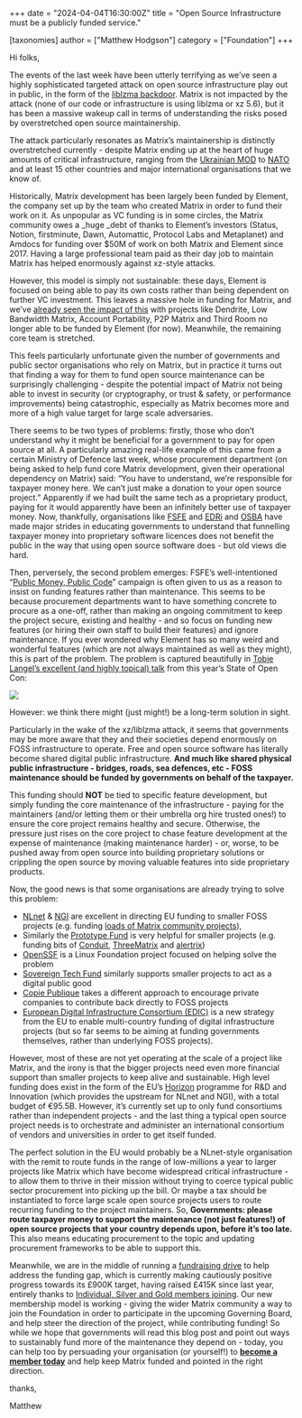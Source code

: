 +++
date = "2024-04-04T16:30:00Z"
title = "Open Source Infrastructure must be a publicly funded service."

[taxonomies]
author = ["Matthew Hodgson"]
category = ["Foundation"]
+++


Hi folks,

The events of the last week have been utterly terrifying as we’ve seen a highly sophisticated targeted attack on open source infrastructure play out in public, in the form of the [liblzma backdoor](https://arstechnica.com/security/2024/04/what-we-know-about-the-xz-utils-backdoor-that-almost-infected-the-world/). Matrix is not impacted by the attack (none of our code or infrastructure is using liblzma or xz 5.6), but it has been a massive wakeup call in terms of understanding the risks posed by overstretched open source maintainership.

<!-- more -->

The attack particularly resonates as Matrix’s maintainership is distinctly overstretched currently - despite Matrix ending up at the heart of huge amounts of critical infrastructure, ranging from the [Ukrainian MOD](https://en.wikipedia.org/wiki/Delta_(situational_awareness_system)) to [NATO](https://innovationhub-act.org/case-studies/ni2ce-messenger/) and at least 15 other countries and major international organisations that we know of.

Historically, Matrix development has been largely been funded by Element, the company set up by the team who created Matrix in order to fund their work on it. As unpopular as VC funding is in some circles, the Matrix community owes a _huge _debt of thanks to Element’s investors (Status, Notion, firstminute, Dawn, Automattic, Protocol Labs and Metaplanet) and Amdocs for funding over $50M of work on both Matrix and Element since 2017.  Having a large professional team paid as their day job to maintain Matrix has helped enormously against xz-style attacks.

However, this model is simply not sustainable: these days, Element is focused on being able to pay its own costs rather than being dependent on further VC investment. This leaves a massive hole in funding for Matrix, and we’ve [already seen the impact of this](/blog/2023/12/25/the-matrix-holiday-update-2023/#in-other-news) with projects like Dendrite, Low Bandwidth Matrix, Account Portability, P2P Matrix and Third Room no longer able to be funded by Element (for now).  Meanwhile, the remaining core team is stretched.

This feels particularly unfortunate given the number of governments and public sector organisations who rely on Matrix, but in practice it turns out that finding a way for them to fund open source maintenance can be surprisingly challenging - despite the potential impact of Matrix not being able to invest in security (or cryptography, or trust & safety, or performance improvements) being catastrophic, especially as Matrix becomes more and more of a high value target for large scale adversaries.

There seems to be two types of problems: firstly, those who don’t understand why it might be beneficial for a government to pay for open source at all.  A particularly amazing real-life example of this came from a certain Ministry of Defence last week, whose procurement department (on being asked to help fund core Matrix development, given their operational dependency on Matrix) said: “You have to understand, we’re responsible for taxpayer money here. We can’t just make a donation to your open source project.” Apparently if we had built the same tech as a proprietary product, paying for it would apparently have been an infinitely better use of taxpayer money.  Now, thankfully, organisations like [FSFE](https://fsfe.org/) and [EDRi](https://edri.org/) and [OSBA](https://osb-alliance.de/) have made major strides in educating governments to understand that funnelling taxpayer money into proprietary software licences does not benefit the public in the way that using open source software does - but old views die hard.

Then, perversely, the second problem emerges: FSFE’s well-intentioned “[Public Money, Public Code](https://publiccode.eu/)” campaign is often given to us as a reason to insist on funding features rather than maintenance.  This seems to be because procurement departments want to have something concrete to procure as a one-off, rather than making an ongoing commitment to keep the project secure, existing and healthy - and so focus on funding new features (or hiring their own staff to build their features) and ignore maintenance.  If you ever wondered why Element has so many weird and wonderful features (which are not always maintained as well as they might), this is part of the problem.  The problem is captured beautifully in [Tobie Langel’s excellent (and highly topical) talk](https://www.youtube.com/watch?v=oB-v2_YnrHk) from this year’s State of Open Con:


![](/blog/img/20240404-slide.png)

However: we think there might (just might!) be a long-term solution in sight.

Particularly in the wake of the xz/liblzma attack, it seems that governments may be more aware that they and their societies depend enormously on FOSS infrastructure to operate.  Free and open source software has literally become shared digital public infrastructure.  **And much like shared physical public infrastructure - bridges, roads, sea defences, etc - FOSS maintenance should be funded by governments on behalf of the taxpayer.**

This funding should **NOT** be tied to specific feature development, but simply funding the core maintenance of the infrastructure - paying for the maintainers (and/or letting them or their umbrella org hire trusted ones!) to ensure the core project remains healthy and secure.  Otherwise, the pressure just rises on the core project to chase feature development at the expense of maintenance (making maintenance harder) - or, worse, to be pushed away from open source into building proprietary solutions or crippling the open source by moving valuable features into side proprietary products.

Now, the good news is that some organisations are already trying to solve this problem:

* [NLnet](https://nlnet.nl/) & [NGI](https://www.ngi.eu/about) are excellent in directing EU funding to smaller FOSS projects (e.g. funding [loads of Matrix community projects](https://www.google.com/search?q=site%3Ahttps%3A%2F%2Fnlnet.nl%2Fproject+matrix)), 
* Similarly the [Prototype Fund](https://prototypefund.de/) is very helpful for smaller projects (e.g. funding bits of [Conduit](https://prototypefund.de/project/conduit/), [ThreeMatrix](https://prototypefund.de/project/threematrix-eine-bruecke-zwischen-threema-und-dem-matrix-protokoll/) and [alertrix](https://prototypefund.de/project/alertrix/))
* [OpenSSF](https://openssf.org/about/charter/) is a Linux Foundation project focused on helping solve the problem
* [Sovereign Tech Fund](https://www.sovereigntechfund.de/) similarly supports smaller projects to act as a digital public good
* [Copie Publique](https://copiepublique.fr/) takes a different approach to encourage private companies to contribute back directly to FOSS projects
* [European Digital Infrastructure Consortium (EDIC)](https://digital-strategy.ec.europa.eu/en/policies/edic) is a new strategy from the EU to enable multi-country funding of digital infrastructure projects (but so far seems to be aiming at funding governments themselves, rather than underlying FOSS projects).

However, most of these are not yet operating at the scale of a project like Matrix, and the irony is that the bigger projects need even more financial support than smaller projects to keep alive and sustainable.  High level funding does exist in the form of the EU’s [Horizon](https://research-and-innovation.ec.europa.eu/funding/funding-opportunities/funding-programmes-and-open-calls/horizon-europe_en) programme for R&D and Innovation (which provides the upstream for NLnet and NGI), with a total budget of €95.5B. However, it’s currently set up to only fund consortiums rather than independent projects - and the last thing a typical open source project needs is to orchestrate and administer an international consortium of vendors and universities in order to get itself funded.

The perfect solution in the EU would probably be a NLnet-style organisation with the remit to route funds in the range of low-millions a year to larger projects like Matrix which have become widespread critical infrastructure - to allow them to thrive in their mission without trying to coerce typical public sector procurement into picking up the bill. Or maybe a tax should be instantiated to force large scale open source projects users to route recurring funding to the project maintainers. So, **Governments: please route taxpayer money to support the maintenance (not just features!) of open source projects that your country depends upon, before it’s too late.** This also means educating procurement to the topic and updating procurement frameworks to be able to support this.

Meanwhile, we are in the middle of running a [fundraising drive](/blog/2024/01/2024-roadmap-and-fundraiser/) to help address the funding gap, which is currently making cautiously positive progress towards its £900K target, having raised £415K since last year, entirely thanks to [Individual, Silver and Gold members joining](/support/). Our new membership model is working - giving the wider Matrix community a way to join the Foundation in order to participate in the upcoming Governing Board, and help steer the direction of the project, while contributing funding! So while we hope that governments will read this blog post and point out ways to sustainably fund more of the maintenance they depend on - today, you can help too by persuading your organisation (or yourself!) to  **[become a member today](/membership/)** and help keep Matrix funded and pointed in the right direction.

thanks,

Matthew
